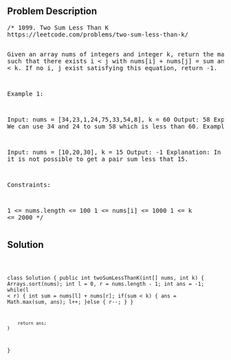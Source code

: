 <!--
<style>
  body { font-family: Arial, sans-serif; }
  .container { max-width: 100%; margin: auto; padding: 20px; }
  .comment-block { background-color: #f9f9f9; padding: 10px; border-left: 5px solid #ccc; max-width: 80%; margin: auto;}
  .code-block { background-color: #f4f4f4; padding: 10px; border: 1px solid #ddd; }
</style>
-->

<div class='container'>
<h2>Problem Description</h2>
<div class='comment-block'>
<pre>
/* 1099. Two Sum Less Than K
https://leetcode.com/problems/two-sum-less-than-k/

Given an array nums of integers and integer k, 
return the maximum sum such that there exists i < j with nums[i] + nums[j] = sum and sum < k. 
If no i, j exist satisfying this equation, return -1.

Example 1:

Input: nums = [34,23,1,24,75,33,54,8], k = 60
Output: 58
Explanation: We can use 34 and 24 to sum 58 which is less than 60.
Example 2:

Input: nums = [10,20,30], k = 15
Output: -1
Explanation: In this case it is not possible to get a pair sum less that 15.
 

Constraints:

1 <= nums.length <= 100
1 <= nums[i] <= 1000
1 <= k <= 2000
*/
</pre>
</div>

<h2>Solution</h2>
<div class='code-block'>
<pre><code class='language-java'>

class Solution {
    public int twoSumLessThanK(int[] nums, int k) {
        Arrays.sort(nums);
        int l = 0, r = nums.length - 1;
        int ans = -1;
        while(l < r) {
            int sum = nums[l] + nums[r];
            if(sum < k) {
                ans = Math.max(sum, ans);
                l++;
            }else {
                r--;
            }
        }
        
        return ans;
    }
}</code></pre>
</div>
</div>
